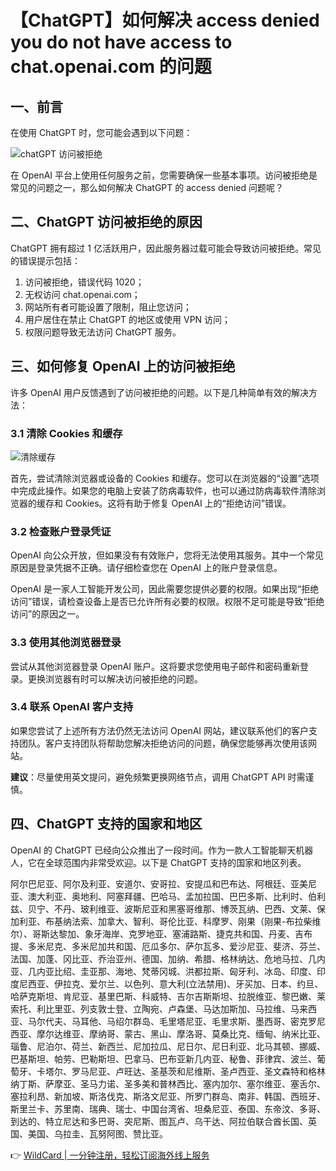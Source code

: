 # 【ChatGPT】如何解决 access denied you do not have access to chat.openai.com 的问题

## 一、前言

在使用 ChatGPT 时，您可能会遇到以下问题：

![chatGPT 访问被拒绝](https://bbtdd.com/img/14367130820.webp)

在 OpenAI 平台上使用任何服务之前，您需要确保一些基本事项。访问被拒绝是常见的问题之一，那么如何解决 ChatGPT 的 access denied 问题呢？

## 二、ChatGPT 访问被拒绝的原因

ChatGPT 拥有超过 1 亿活跃用户，因此服务器过载可能会导致访问被拒绝。常见的错误提示包括：

1. 访问被拒绝，错误代码 1020；
2. 无权访问 chat.openai.com；
3. 网站所有者可能设置了限制，阻止您访问；
4. 用户居住在禁止 ChatGPT 的地区或使用 VPN 访问；
5. 权限问题导致无法访问 ChatGPT 服务。

## 三、如何修复 OpenAI 上的访问被拒绝

许多 OpenAI 用户反馈遇到了访问被拒绝的问题。以下是几种简单有效的解决方法：

### 3.1 清除 Cookies 和缓存

![清除缓存](https://bbtdd.com/img/29927295.webp)

首先，尝试清除浏览器或设备的 Cookies 和缓存。您可以在浏览器的“设置”选项中完成此操作。如果您的电脑上安装了防病毒软件，也可以通过防病毒软件清除浏览器的缓存和 Cookies。这将有助于修复 OpenAI 上的“拒绝访问”错误。

### 3.2 检查账户登录凭证

OpenAI 向公众开放，但如果没有有效账户，您将无法使用其服务。其中一个常见原因是登录凭据不正确。请仔细检查您在 OpenAI 上的账户登录信息。

OpenAI 是一家人工智能开发公司，因此需要您提供必要的权限。如果出现“拒绝访问”错误，请检查设备上是否已允许所有必要的权限。权限不足可能是导致“拒绝访问”的原因之一。

### 3.3 使用其他浏览器登录

尝试从其他浏览器登录 OpenAI 账户。这将要求您使用电子邮件和密码重新登录。更换浏览器有时可以解决访问被拒绝的问题。

### 3.4 联系 OpenAI 客户支持

如果您尝试了上述所有方法仍然无法访问 OpenAI 网站，建议联系他们的客户支持团队。客户支持团队将帮助您解决拒绝访问的问题，确保您能够再次使用该网站。

**建议**：尽量使用英文提问，避免频繁更换网络节点，调用 ChatGPT API 时需谨慎。

## 四、ChatGPT 支持的国家和地区

OpenAI 的 ChatGPT 已经向公众推出了一段时间。作为一款人工智能聊天机器人，它在全球范围内非常受欢迎。以下是 ChatGPT 支持的国家和地区列表。

阿尔巴尼亚、阿尔及利亚、安道尔、安哥拉、安提瓜和巴布达、阿根廷、亚美尼亚、澳大利亚、奥地利、阿塞拜疆、巴哈马、孟加拉国、巴巴多斯、比利时、伯利兹、贝宁、不丹、玻利维亚、波斯尼亚和黑塞哥维那、博茨瓦纳、巴西、文莱、保加利亚、布基纳法索、加拿大、智利、哥伦比亚、科摩罗、刚果（刚果-布拉柴维尔）、哥斯达黎加、象牙海岸、克罗地亚、塞浦路斯、捷克共和国、丹麦、吉布提、多米尼克、多米尼加共和国、厄瓜多尔、萨尔瓦多、爱沙尼亚、斐济、芬兰、法国、加蓬、冈比亚、乔治亚州、德国、加纳、希腊、格林纳达、危地马拉、几内亚、几内亚比绍、圭亚那、海地、梵蒂冈城、洪都拉斯、匈牙利、冰岛、印度、印度尼西亚、伊拉克、爱尔兰、以色列、意大利(立法禁用)、牙买加、日本、约旦、哈萨克斯坦、肯尼亚、基里巴斯、科威特、吉尔吉斯斯坦、拉脱维亚、黎巴嫩、莱索托、利比里亚、列支敦士登、立陶宛、卢森堡、马达加斯加、马拉维、马来西亚、马尔代夫、马耳他、马绍尔群岛、毛里塔尼亚、毛里求斯、墨西哥、密克罗尼西亚、摩尔达维亚、摩纳哥、蒙古、黑山、摩洛哥、莫桑比克、缅甸、纳米比亚、瑙鲁、尼泊尔、荷兰、新西兰、尼加拉瓜、尼日尔、尼日利亚、北马其顿、挪威、巴基斯坦、帕劳、巴勒斯坦、巴拿马、巴布亚新几内亚、秘鲁、菲律宾、波兰、葡萄牙、卡塔尔、罗马尼亚、卢旺达、圣基茨和尼维斯、圣卢西亚、圣文森特和格林纳丁斯、萨摩亚、圣马力诺、圣多美和普林西比、塞内加尔、塞尔维亚、塞舌尔、塞拉利昂、新加坡、斯洛伐克、斯洛文尼亚、所罗门群岛、南非、韩国、西班牙、斯里兰卡、苏里南、瑞典、瑞士、中国台湾省、坦桑尼亚、泰国、东帝汶、多哥、到达的、特立尼达和多巴哥、突尼斯、图瓦卢、乌干达、阿拉伯联合酋长国、英国、美国、乌拉圭、瓦努阿图、赞比亚。

👉 [WildCard | 一分钟注册，轻松订阅海外线上服务](https://bbtdd.com/WildCard)